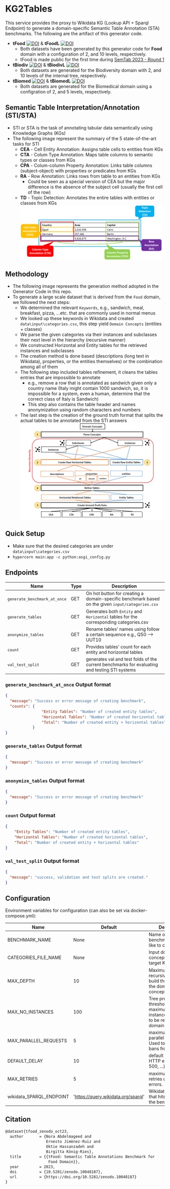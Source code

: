 # KG2Tables

This service provides the proxy to Wikidata KG (Lookup API + Sparql Endpoint) to generate a domain-specific Semantic Table Annotation (STA) benchmarks. The following are the artifact of this generator code.
* **tFood** [![DOI](https://zenodo.org/badge/DOI/10.5281/zenodo.10048187.svg)](https://doi.org/10.5281/zenodo.10048187) & **tFoodL** [![DOI](https://zenodo.org/badge/DOI/10.5281/zenodo.10277790.svg)](https://doi.org/10.5281/zenodo.10277790)
  * Both datasets have been generated by this generator code for **Food** domain with a configuration of 2, and 10 levels, respectively. 
  * tFood is made public for the first time during [SemTab 2023 - Round 1](https://sem-tab-challenge.github.io/2023/)
* **tBiodiv** [![DOI](https://zenodo.org/badge/DOI/10.5281/zenodo.10283015.svg)](https://doi.org/10.5281/zenodo.10283015)
 & **tBiodivL** [![DOI](https://zenodo.org/badge/DOI/10.5281/zenodo.10283083.svg)](https://doi.org/10.5281/zenodo.10283083)
  * Both datasets are generated for the Biodiversity domain with 2, and 10 levels of the internal tree, respectively. 
* **tBiomed** [![DOI](https://zenodo.org/badge/DOI/10.5281/zenodo.10283103.svg)](https://doi.org/10.5281/zenodo.10283103)
 & **tBiomedL** [![DOI](https://zenodo.org/badge/DOI/10.5281/zenodo.10283119.svg)](https://doi.org/10.5281/zenodo.10283119)
  * Both datasets are generated for the Biomedical domain using a configration of 2, and 5 levels, respectively. 
## Semantic Table Interpretation/Annotation (STI/STA) 
* STI or STA is the task of annotating tabular data semantically using Knowledge Graphs (KGs)
* The following image represent the summary of the 5 state-of-the-art tasks for STI
  * **CEA** - Cell Entity Annotation: Assigns table cells to entities from KGs
  * **CTA** - Colum Type Annotation: Maps table columns to semantic types or classes from KGs
  * **CPA** - Colum-column Property Annotation: Links table columns (subject-object) with properties or predicates from KGs
  * **RA** - Row Annotation: Links rows from table to an entities from KGs
    * Could be seen as a special version of CEA but the major difference is the absence of the subject cell (usually the first cell of the row)
  * **TD** - Topic Detection: Annotates the entire tables with entities or classes from KGs 
![STI image!](imgs/STI.png)


## Methodology
* The following image represents the generation method adopted in the Generator Code in this repo.
* To generate a large scale dataset that is derived from the `Food` domain, we followed the next steps:
  * We determined the relevant `Keywords`, e.g., sandwich, meal, breakfast, pizza, ...etc. that are commonly used in normal menus
  * We looked up these keywords in Wikidata and created `data\input\categories.csv`, this step yield `Domain Concepts` (entities + classes)
  * We parse the given categories via their instances and subclasses their next level in the hierarchy (recursive manner)
  * We constructed Horizontal and Entity tables for the retrieved instances and subclasses
  * The creation method is done based (descriptions (long text in Wikidata), properties, or the entities themselves) or the combination among all of them
  * The following step included tables refinement, it cleans the tables entries that are impossible to annotate 
    * e.g., remove a row that is annotated as sandwich given only a country name (Italy might contain 1000 sandwich, so, it is impossible for a system, even a human, determine that the correct class of Italy is Sandwich)
    * This step also contains the table header and names anonymization using random characters and numbers
  * The last step is the creation of the ground truth format that splits the actual tables to be annotated from the STI answers
![Method image!](imgs/methodology.png)


## Quick Setup 

* Make sure that the desired categories are under `data\input\categories.csv`
* ```hypercorn main:app -c python:asgi_config.py```


## Endpoints
| Name                          | Type | Description                                                                                      |
|-------------------------------|------|--------------------------------------------------------------------------------------------------|
| `generate_benchmark_at_once`  | GET  | On hot button for creating a domain-specific benchmark based on the given `input/categories.csv` |
| `generate_tables`             | GET  | Generates both `Entity` and `Horizontal` tables for the corresponding categories.csv             |
| `anonymize_tables`            | GET  | Rename tables' names using follow a certain sequence  e.g., Q50 --> UUT10                        |
| `count`                       | GET  | Provides tables' count for each entity and horizontal tables                                     | 
| `val_test_split`              | GET  | generates val and test folds of the current benchmarks for evaluating and testing STI systems    | 



### `generate_benchmark_at_once` Output format

```json
{
  "message": "Success or error message of creating benchmark",
  "counts": {
                "Entity Tables": "Number of created entity tables",
                "Horizontal Tables": "Number of created horizontal tables",
                "Total": "Number of created entity + horizontal tables"  
            }
}
```


### `generate_tables` Output format



```json
{
  "message": "Success or error message of creating benchmark"
}
```

### `anonymize_tables` Output format

```json
{
  "message": "Success or error message of creating benchmark"
}
```

### `count` Output format

```json
{
    "Entity Tables": "Number of created entity tables",
    "Horizontal Tables": "Number of created horizontal tables",
    "Total": "Number of created entity + horizontal tables"     
}
```

### `val_test_split` Output format

```json
{
  "message": "success, validation and test splits are created."   
}
```

## Configuration

Environment variables for configuration (can also be set via docker-compose.yml):

| Name                     | Default                             | Description                                                                                                   |
|--------------------------|-------------------------------------|---------------------------------------------------------------------------------------------------------------|
| BENCHMARK_NAME           | None                                | Name of the benchmark we would like to create.                                                                |
| CATEGORIES_FILE_NAME     | None                                | Input domain related concepts from the target KG.                                                             |
| MAX_DEPTH                | 10                                  | Maximum level of recursive function to build the hierarchy of the domain concepts.                            |
| MAX_NO_INSTANCES         | 100                                 | Tree pruning threshold that set the maximum number of instances/subclasses to be retrieve per domain concept. |
| MAX_PARALLEL_REQUESTS    | 5                                   | maximum number of parallel requests. Used to prevent IP-bans from Wikidata.                                   |
| DEFAULT_DELAY            | 10                                  | default delay upon HTTP error (429, 500, ...); in seconds.                                                    |
| MAX_RETRIES              | 5                                   | maximum number of retries upon HTTP errors.                                                                   |
| wikidata_SPARQL_ENDPOINT | 'https://query.wikidata.org/sparql' | Wikidata endpoint that hits to construct the benchmark.                                                       |

## Citation
```commandline
@dataset{tfood_zenodo_oct23,
  author       = {Nora Abdelmageed and
                  Ernesto Jimènez-Ruiz and
                  Oktie Hassanzadeh and
                  Birgitta König-Ries},
  title        = {{tFood: Semantic Table Annotations Benchmark for 
                   Food Domain}},  
  year         = 2023,  
  doi          = {10.5281/zenodo.10048187},
  url          = {https://doi.org/10.5281/zenodo.10048187}
}
```